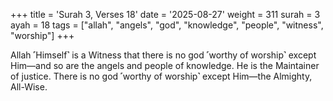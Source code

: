 +++
title = 'Surah 3, Verses 18'
date = '2025-08-27'
weight = 311
surah = 3
ayah = 18
tags = ["allah", "angels", "god", "knowledge", "people", "witness", "worship"]
+++

Allah ˹Himself˺ is a Witness that there is no god ˹worthy of worship˺ except Him—and so are the angels and people of knowledge. He is the Maintainer of justice. There is no god ˹worthy of worship˺ except Him—the Almighty, All-Wise.